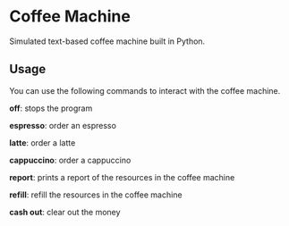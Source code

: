 # Coffee Machine

Simulated text-based coffee machine built in Python.

## Usage
You can use the following commands to interact with the coffee machine.

**off**: stops the program

**espresso**: order an espresso

**latte**: order a latte

**cappuccino**: order a cappuccino

**report**: prints a report of the resources in the coffee machine

**refill**: refill the resources in the coffee machine

**cash out**: clear out the money

